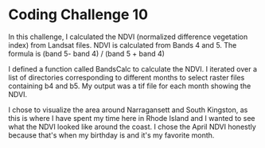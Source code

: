 # Coding Challenge 10

In this challenge, I calculated the NDVI (normalized difference
vegetation index) from Landsat files. 
NDVI is calculated from Bands 4 and 5. 
The formula is (band 5- band 4) / (band 5 + band 4)

I defined a function called BandsCalc to calculate the NDVI.
I iterated over a list of directories corresponding
to different months to select raster files containing b4 and b5.
My output was a tif file for each month showing the NDVI.

I chose to visualize the area around Narragansett and South Kingston, as this is where I have spent my time here in Rhode Island and I wanted to see what the NDVI looked like around the coast. I chose the April NDVI honestly because that's when my birthday is and it's my favorite month.

